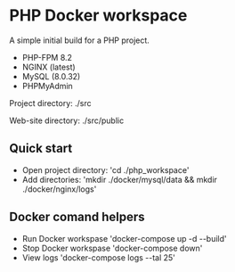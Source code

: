 # PHP Docker workspace

A simple initial build for a PHP project.

- PHP-FPM 8.2
- NGINX (latest)
- MySQL (8.0.32)
- PHPMyAdmin

Project directory: ./src

Web-site directory: ./src/public

## Quick start

- Open project directory: 'cd ./php_workspace'
- Add directories: 'mkdir ./docker/mysql/data && mkdir ./docker/nginx/logs'

## Docker comand helpers

- Run Docker workspase 'docker-compose up -d --build'
- Stop Docker workspase 'docker-compose down'
- View logs 'docker-compose logs --tal 25'
